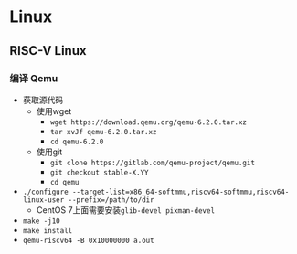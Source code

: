 # Linux

## RISC-V Linux

### 编译 Qemu

- 获取源代码
  - 使用wget
    - `wget https://download.qemu.org/qemu-6.2.0.tar.xz`
    - `tar xvJf qemu-6.2.0.tar.xz`
    - `cd qemu-6.2.0`
  - 使用git
    - `git clone https://gitlab.com/qemu-project/qemu.git`
    - `git checkout stable-X.YY`
    - `cd qemu`
- `./configure --target-list=x86_64-softmmu,riscv64-softmmu,riscv64-linux-user --prefix=/path/to/dir`
  - CentOS 7上面需要安装`glib-devel pixman-devel`
- `make -j10`
- `make install`
- `qemu-riscv64 -B 0x10000000 a.out`
